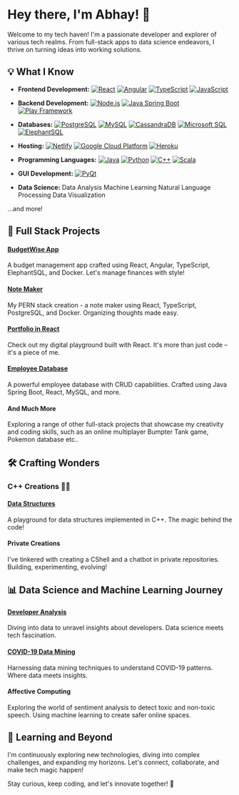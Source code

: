 # Hey there, I'm Abhay! 👋

Welcome to my tech haven! I'm a passionate developer and explorer of various tech realms. From full-stack apps to data science endeavors, I thrive on turning ideas into working solutions.

## 💡 What I Know

- **Frontend Development:**
   [![React](https://img.shields.io/badge/-React-%2361DAFB?style=for-the-badge&logo=react&logoColor=white)](https://reactjs.org/)
   [![Angular](https://img.shields.io/badge/-Angular-%23DD0031?style=for-the-badge&logo=angular&logoColor=white)](https://angular.io/)
   [![TypeScript](https://img.shields.io/badge/-TypeScript-%233178C6?style=for-the-badge&logo=typescript&logoColor=white)](https://www.typescriptlang.org/)
   [![JavaScript](https://img.shields.io/badge/-JavaScript-%23F7DF1E?style=for-the-badge&logo=javascript&logoColor=black)](https://developer.mozilla.org/en-US/docs/Web/JavaScript)

- **Backend Development:**
   [![Node.js](https://img.shields.io/badge/-Node.js-%23339933?style=for-the-badge&logo=node.js&logoColor=white)](https://nodejs.org/)
   [![Java Spring Boot](https://img.shields.io/badge/-Java%20Spring%20Boot-%236DB33F?style=for-the-badge&logo=spring-boot&logoColor=white)](https://spring.io/projects/spring-boot)
   [![Play Framework](https://img.shields.io/badge/-Play%20Framework-%23EF1C35?style=for-the-badge&logo=play&logoColor=white)](https://www.playframework.com/)

- **Databases:**
   [![PostgreSQL](https://img.shields.io/badge/-PostgreSQL-%23336791?style=for-the-badge&logo=postgresql&logoColor=white)](https://www.postgresql.org/)
   [![MySQL](https://img.shields.io/badge/-MySQL-%234479A1?style=for-the-badge&logo=mysql&logoColor=white)](https://www.mysql.com/)
   [![CassandraDB](https://img.shields.io/badge/-CassandraDB-%232B315E?style=for-the-badge&logo=apache-cassandra&logoColor=white)](https://cassandra.apache.org/)
   [![Microsoft SQL](https://img.shields.io/badge/-Microsoft%20SQL-%23CC2927?style=for-the-badge&logo=microsoft-sql-server&logoColor=white)](https://www.microsoft.com/en-us/sql-server)
   [![ElephantSQL](https://img.shields.io/badge/-ElephantSQL-%23FF6F3A?style=for-the-badge&logo=elephantsql&logoColor=white)](https://www.elephantsql.com/)

- **Hosting:**
   [![Netlify](https://img.shields.io/badge/-Netlify-%2300C7B7?style=for-the-badge&logo=netlify&logoColor=white)](https://www.netlify.com/)
   [![Google Cloud Platform](https://img.shields.io/badge/-Google%20Cloud%20Platform-%234285F4?style=for-the-badge&logo=google-cloud&logoColor=white)](https://cloud.google.com/)
   [![Heroku](https://img.shields.io/badge/-Heroku-%23430098?style=for-the-badge&logo=heroku&logoColor=white)](https://www.heroku.com/)
  
- **Programming Languages:**
   [![Java](https://img.shields.io/badge/-Java-%23ED8B00?style=for-the-badge&logo=java&logoColor=white)](https://www.java.com/)
   [![Python](https://img.shields.io/badge/-Python-%233776AB?style=for-the-badge&logo=python&logoColor=white)](https://www.python.org/)
   [![C++](https://img.shields.io/badge/-C++-%2300599C?style=for-the-badge&logo=c%2B%2B&logoColor=white)](https://isocpp.org/)
   [![Scala](https://img.shields.io/badge/-Scala-%23DC322F?style=for-the-badge&logo=scala&logoColor=white)](https://www.scala-lang.org/)

- **GUI Development:**
   [![PyQt](https://img.shields.io/badge/-PyQt-%2304679E?style=for-the-badge&logo=qt&logoColor=white)](https://riverbankcomputing.com/software/pyqt/intro)

- **Data Science:**
   Data Analysis
   Machine Learning
   Natural Language Processing
   Data Visualization

...and more!


## 🚀 Full Stack Projects

#### [BudgetWise App](https://github.com/abhay2209/budget-wise-app)
A budget management app crafted using React, Angular, TypeScript, ElephantSQL, and Docker. Let's manage finances with style!

#### [Note Maker](https://github.com/abhay2209/Note-Maker)
My PERN stack creation - a note maker using React, TypeScript, PostgreSQL, and Docker. Organizing thoughts made easy.

#### [Portfolio in React](https://github.com/abhay2209/Portfolio-React)
Check out my digital playground built with React. It's more than just code – it's a piece of me.

#### [Employee Database](https://github.com/abhay2209/employee_database)
A powerful employee database with CRUD capabilities. Crafted using Java Spring Boot, React, MySQL, and more.

#### And Much More
Exploring a range of other full-stack projects that showcase my creativity and coding skills, such as an online multiplayer Bumpter Tank game, Pokemon database etc..

## 🛠️ Crafting Wonders

### C++ Creations 🧑‍💻

#### [Data Structures](https://github.com/abhay2209/Data-Structures)
A playground for data structures implemented in C++. The magic behind the code!

#### Private Creations
I've tinkered with creating a CShell and a chatbot in private repositories. Building, experimenting, evolving!

## 📊 Data Science and Machine Learning Journey

#### [Developer Analysis](https://github.com/abhay2209/Developer_analysis)
Diving into data to unravel insights about developers. Data science meets tech fascination.

#### [COVID-19 Data Mining](https://github.com/abhay2209/Covid-19-data-mining-software)
Harnessing data mining techniques to understand COVID-19 patterns. Where data meets insights.

#### Affective Computing
Exploring the world of sentiment analysis to detect toxic and non-toxic speech. Using machine learning to create safer online spaces.

## 🌱 Learning and Beyond

I'm continuously exploring new technologies, diving into complex challenges, and expanding my horizons. Let's connect, collaborate, and make tech magic happen!

Stay curious, keep coding, and let's innovate together! 🌟
